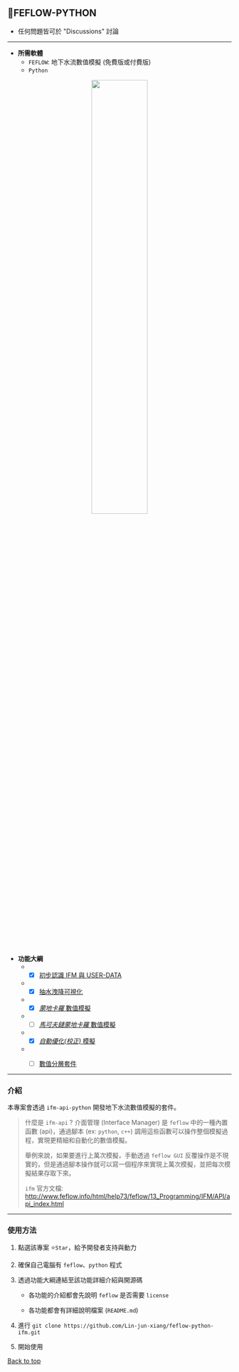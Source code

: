 ## :penguin:FEFLOW-PYTHON
* 任何問題皆可於 "Discussions" 討論

---

- **所需軟體**
    - `FEFLOW`: 地下水流數值模擬 (免費版或付費版)
    - `Python`

<p align=center>
<image src="https://user-images.githubusercontent.com/63782903/229553525-60e5cfaf-fbb4-4b82-994e-4a7d3e64049e.png" width=50%>
</p>

* **功能大綱**
    - - [x] [初步認識 IFM 與 USER-DATA](./darcyflux-z/)
    - - [x] [抽水洩降可視化](./drawdown/)
    - - [x] [*蒙地卡羅* 數值模擬](./mc/)
    - - [ ] [*馬可夫鏈蒙地卡羅* 數值模擬](./mcmc/)
    - - [x] [*自動優化(校正)* 模擬](./optimization/)
    - - [ ] [數值分層套件]()


---

### 介紹

本專案會透過 `ifm-api-python` 開發地下水流數值模擬的套件。

> 什麼是 `ifm-api` ?
> 介面管理 (Interface Manager) 是 `feflow` 中的一種內置函數 (api)，通過腳本 (ex: `python`, `c++`) 調用這些函數可以操作整個模擬過程，實現更精細和自動化的數值模擬。
>
>舉例來說，如果要進行上萬次模擬，手動透過 `feflow GUI` 反覆操作是不現實的，但是通過腳本操作就可以寫一個程序來實現上萬次模擬，並把每次模擬結果存取下來。
>
>`ifm` 官方文檔: http://www.feflow.info/html/help73/feflow/13_Programming/IFM/API/api_index.html
---

### 使用方法

1. 點選該專案 :star:`Star`，給予開發者支持與動力

2. 確保自己電腦有 `feflow`、`python` 程式

3. 透過功能大綱連結至該功能詳細介紹與開源碼

    * 各功能的介紹都會先說明 `feflow` 是否需要 `license`

    * 各功能都會有詳細說明檔案 (`README.md`)

4. 進行 `git clone https://github.com/Lin-jun-xiang/feflow-python-ifm.git`

5. 開始使用

<a href="#top">Back to top</a>

